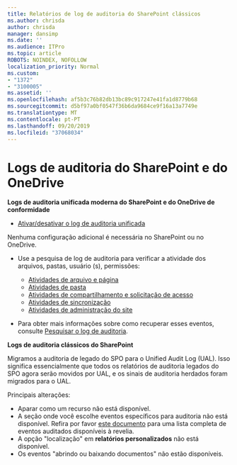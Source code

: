 ```yaml
---
title: Relatórios de log de auditoria do SharePoint clássicos
ms.author: chrisda
author: chrisda
manager: dansimp
ms.date: ''
ms.audience: ITPro
ms.topic: article
ROBOTS: NOINDEX, NOFOLLOW
localization_priority: Normal
ms.custom:
- "1372"
- "3100005"
ms.assetid: ''
ms.openlocfilehash: af5b3c76b82db13bc89c917247e41fa1d8779b68
ms.sourcegitcommit: d5bf97a0bf0547f36b6da9684ce9f16a13a7749e
ms.translationtype: MT
ms.contentlocale: pt-PT
ms.lasthandoff: 09/20/2019
ms.locfileid: "37068034"
---
```

# <a name="sharepoint-and-onedrive-audit-logs"></a>Logs de auditoria do SharePoint e do OneDrive

**Logs de auditoria unificada moderna do SharePoint e do OneDrive de conformidade**

- [Ativar/desativar o log de auditoria unificada](https://docs.microsoft.com/office365/securitycompliance/turn-audit-log-search-on-or-off) 

Nenhuma configuração adicional é necessária no SharePoint ou no OneDrive.

- Use a pesquisa de log de auditoria para verificar a atividade dos arquivos, pastas, usuário (s), permissões:

    - [Atividades de arquivo e página](https://docs.microsoft.com/office365/securitycompliance/search-the-audit-log-in-security-and-compliance)
    - [Atividades de pasta](https://docs.microsoft.com/office365/securitycompliance/search-the-audit-log-in-security-and-compliance#folder-activities)
    - [Atividades de compartilhamento e solicitação de acesso](https://docs.microsoft.com/office365/securitycompliance/search-the-audit-log-in-security-and-compliance#sharing-and-access-request-activities)
    - [Atividades de sincronização](https://docs.microsoft.com/office365/securitycompliance/search-the-audit-log-in-security-and-compliance#synchronization-activities)
    - [Atividades de administração do site](https://docs.microsoft.com/office365/securitycompliance/search-the-audit-log-in-security-and-compliance#site-administration-activities)
- Para obter mais informações sobre como recuperar esses eventos, consulte [Pesquisar o log de auditoria](https://docs.microsoft.com/office365/securitycompliance/search-the-audit-log-in-security-and-compliance#search-the-audit-log).

**Logs de auditoria clássicos do SharePoint**

Migramos a auditoria de legado do SPO para o Unified Audit Log (UAL). Isso significa essencialmente que todos os relatórios de auditoria legados do SPO agora serão movidos por UAL, e os sinais de auditoria herdados foram migrados para o UAL.

Principais alterações:

- Aparar como um recurso não está disponível.
- A seção onde você escolhe eventos específicos para auditoria não está disponível. Refira por favor [este documento](https://docs.microsoft.com/office365/securitycompliance/search-the-audit-log-in-security-and-compliance) para uma lista completa de eventos auditados disponíveis à revelia.
- A opção "localização" em **relatórios personalizados** não está disponível. 
- Os eventos "abrindo ou baixando documentos" não estão disponíveis. 

